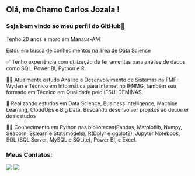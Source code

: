 ## Olá, me Chamo Carlos Jozala !
### Seja bem vindo ao meu perfil do GitHub👋

Tenho 20 anos e moro em Manaus-AM

Estou em busca de conhecimentos na área de Data Science

:white_check_mark: Tenho experiência com utilização de ferramentas para análise de dados como SQL, Power BI, Python e R.

:man_student: Atualmente estudo Análise e Desenvolvimento de Sistemas na FMF-Wyden e Técnico em Informática para Internet no IFNMG, também sou formado em Técnico em Qualidade pelo IFSULDEMINAS.

:closed_book: Realizando estudos em Data Science, Business Intelligence, Machine Learning, CloudOps e Big Data. Buscando desenvolver projetos ao decorrer dos estudos

:technologist: Conhecimento em Python nas bibliotecas(Pandas, Matplotlib, Numpy, Seaborn, Sklearn e Statsmodels), R(Dplyr e ggplot2), Jupyter Notebook, SQL (SQL Server, MySQL e SQLite), Power BI, e Excel.

### Meus Contatos:

<div>
<a href = "mailto:dujozala@gmail.com"><img src="https://img.shields.io/badge/Gmail-D14836?style=for-the-badge&logo=gmail&logoColor=white" target="_blank"></a>
<a href="https://www.linkedin.com/in/carlosjozala/" target="_blank"><img src="https://img.shields.io/badge/-LinkedIn-%230077B5?style=for-the-badge&logo=linkedin&logoColor=white" target="_blank"></a>   
</div>
